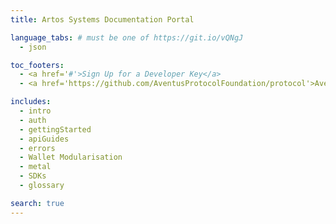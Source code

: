 ```yaml
---
title: Artos Systems Documentation Portal

language_tabs: # must be one of https://git.io/vQNgJ
  - json

toc_footers:
  - <a href='#'>Sign Up for a Developer Key</a>
  - <a href='https://github.com/AventusProtocolFoundation/protocol'>Aventus Protocol on GitHub</a>

includes:
  - intro
  - auth
  - gettingStarted
  - apiGuides
  - errors
  - Wallet Modularisation
  - metal
  - SDKs
  - glossary

search: true
---
```

